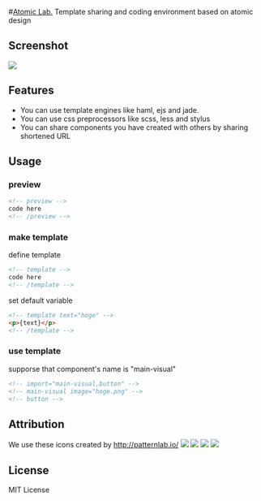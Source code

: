 #[Atomic Lab.](http://steelydylan.github.io/atomic-lab/)
Template sharing and coding environment based on atomic design

## Screenshot
<img src="https://raw.github.com/steelydylan/atomic-lab/master/screenshot.png"></img>

## Features

- You can use template engines like haml, ejs and jade.
- You can use css preprocessors like scss, less and stylus
- You can share components you have created with others by sharing shortened URL

## Usage

### preview
```html
<!-- preview -->
code here
<!-- /preview -->
```

### make template

define template
```html
<!-- template -->
code here
<!-- /template -->
```

set default variable
```html
<!-- template text="hoge" -->
<p>{text}</p>
<!-- /template -->
```

### use template
supporse that component's name is "main-visual"
```html
<!-- import="main-visual,button" -->
<!-- main-visual image="hoge.png" -->
<!-- button -->
```

## Attribution
We use these icons created by http://patternlab.io/
<img src="https://raw.github.com/steelydylan/atomic-lab/master/images/atom.svg">
<img src="https://raw.github.com/steelydylan/atomic-lab/master/images/molucule.svg">
<img src="https://raw.github.com/steelydylan/atomic-lab/master/images/organism.svg">
<img src="https://raw.github.com/steelydylan/atomic-lab/master/images/template.svg">
## License
MIT License
